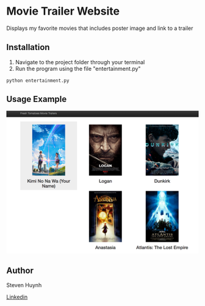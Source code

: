 # Movie Trailer Website
Displays my favorite movies that includes poster image and link to a trailer

## Installation
1) Navigate to the project folder through your terminal
2) Run the program using the file "entertainment.py"
```linux
python entertainment.py
```

## Usage Example
![alt text](example.png)

## Author
Steven Huynh


[Linkedin](https://www.linkedin.com/in/stevenhuynh17/)
